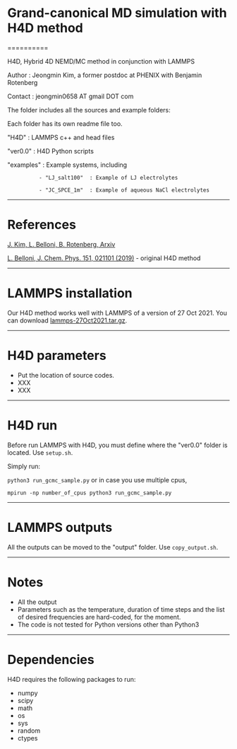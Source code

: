 # Grand-canonical MD simulation with H4D method
==========

H4D, Hybrid 4D NEMD/MC method in conjunction with LAMMPS



Author        : Jeongmin Kim, a former postdoc at PHENIX with Benjamin Rotenberg

Contact       : jeongmin0658 AT gmail DOT com


The folder includes all the sources and example folders:

Each folder has its own readme file too.

"H4D"         : LAMMPS c++ and head files

"ver0.0"      : H4D Python scripts

"examples"    : Example systems, including 

              - "LJ_salt100"  : Example of LJ electrolytes   
              
              - "JC_SPCE_1m"  : Example of aqueous NaCl electrolytes 

---
# References

[J. Kim, L. Belloni, B. Rotenberg, Arxiv](https://arxiv.org)

[L. Belloni, J. Chem. Phys. 151, 021101 (2019)](https://pubs.aip.org/aip/jcp/article/151/2/021101/197798/Non-equilibrium-hybrid-insertion-extraction) - original H4D method

---
# LAMMPS installation
Our H4D method works well with LAMMPS of a version of 27 Oct 2021.
You can download [lammps-27Oct2021.tar.gz](https://download.lammps.org/tars/index.html).

---
# H4D parameters

* Put the location of source codes.
* XXX
* XXX



---
# H4D run
Before run LAMMPS with H4D, you must define where the "ver0.0" folder is located. Use ```setup.sh```.

Simply run:

```python3 run_gcmc_sample.py```
or in case you use multiple cpus, 

```mpirun -np number_of_cpus python3 run_gcmc_sample.py```

---
# LAMMPS outputs
All the outputs can be moved to the "output" folder. Use ```copy_output.sh```.


---
# Notes
* All the output
* Parameters such as the temperature, duration of time steps and the list of desired frequencies are hard-coded, for the moment.
* The code is not tested for Python versions other than Python3

---
# Dependencies
H4D requires the following packages to run:
* numpy
* scipy
* math
* os
* sys
* random
* ctypes
